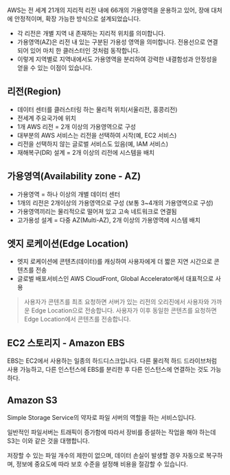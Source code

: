 
AWS는 전 세계 21개의 지리적 리전 내에 66개의 가용영역을 운용하고 있어, 장애 대처에 안정적이며, 확장 가능한 방식으로 설계되었습니다.

- 각 리전은 개별 지역 내 존재하는 지리적 위치를 의미합니다.
- 가용영역(AZ)은 리전 내 있는 구분된 가용성 영역을 의미합니다. 전용선으로 연결되어 있어 마치 한 클러스터인 것처럼 동작합니다.
- 이렇게 지역별로 지역내에서도 가용영역을 분리하여 강력한 내결함성과 안정성을 얻을 수 있는 이점이 있습니다.
## 리전(Region)
- 데이터 센터를 클러스터링 하는 물리적 위치(서울리전, 홍콩리전)
- 전세계 주요국가에 위치
- 1개 AWS 리전 = 2개 이상의 가용영역으로 구성
- 대부분의 AWS 서비스는 리전을 선택하여 시작(예, EC2 서비스)
- 리전을 선택하지 않는 글로벌 서비스도 있음(예, IAM 서비스)
- 재해복구(DR) 설계 = 2개 이상의 리전에 시스템을 배치
## 가용영역(Availability zone - AZ)
- 가용영역 = 하나 이상의 개별 데이터 센터
- 1개의 리전은 2개이상의 가용영역으로 구성 (보통 3~4개의 가용영역으로 구성)
- 가용영역끼리는 물리적으로 떨어져 있고 고속 네트워크로 연결됨
- 고가용성 설계 = 다중 AZ(Multi-AZ), 2개 이상의 가용영역에 시스템 배치
## 엣지 로케이션(Edge Location)
- 엣지 로케이션에 콘텐츠(데이터)를 캐싱하여 사용자에게 더 짧은 지연 시간으로 콘텐츠를 전송
- 글로벌  배포서비스인 AWS CloudFront, Global Accelerator에서 대표적으로 사용

> 사용자가 콘텐츠를 최초 요청하면 서버가 있는 리전의 오리진에서 사용자와 가까운 Edge Location으로 전송합니다. 사용자가 이후 동일한 콘텐츠를 요청하면 Edge Location에서 콘텐츠를 전송합니다.

## EC2 스토리지 - Amazon EBS
EBS는 EC2에서 사용하는 일종의 하드디스크입니다. 다른 물리적 하드 드라이브처럼 사용 가능하고, 다른 인스턴스에 EBS를 분리한 후 다른 인스턴스에 연결하는 것도 가능하다.

## Amazon S3
Simple Storage Service의 약자로 파일 서버의 역할을 하는 서비스입니다.

일반적인 파일서버는 트래픽이 증가함에 따라서 장비를 증설하는 작업을 해야 하는데 S3는 이와 같은 것을 대행합니다.

저장할 수 있는 파일 개수의 제한이 없으며, 데이터 손실이 발생할 경우 자동으로 복구하며, 정보에 중요도에 따라 보호 수준을 설정해 비용을 절감할 수 있습니다.